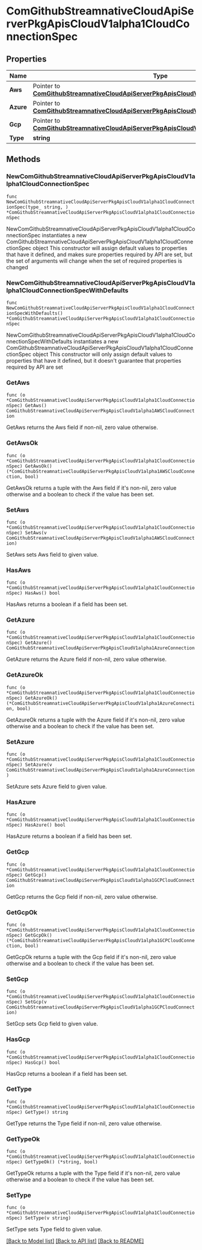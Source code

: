 # ComGithubStreamnativeCloudApiServerPkgApisCloudV1alpha1CloudConnectionSpec

## Properties

Name | Type | Description | Notes
------------ | ------------- | ------------- | -------------
**Aws** | Pointer to [**ComGithubStreamnativeCloudApiServerPkgApisCloudV1alpha1AWSCloudConnection**](ComGithubStreamnativeCloudApiServerPkgApisCloudV1alpha1AWSCloudConnection.md) |  | [optional] 
**Azure** | Pointer to [**ComGithubStreamnativeCloudApiServerPkgApisCloudV1alpha1AzureConnection**](ComGithubStreamnativeCloudApiServerPkgApisCloudV1alpha1AzureConnection.md) |  | [optional] 
**Gcp** | Pointer to [**ComGithubStreamnativeCloudApiServerPkgApisCloudV1alpha1GCPCloudConnection**](ComGithubStreamnativeCloudApiServerPkgApisCloudV1alpha1GCPCloudConnection.md) |  | [optional] 
**Type** | **string** |  | 

## Methods

### NewComGithubStreamnativeCloudApiServerPkgApisCloudV1alpha1CloudConnectionSpec

`func NewComGithubStreamnativeCloudApiServerPkgApisCloudV1alpha1CloudConnectionSpec(type_ string, ) *ComGithubStreamnativeCloudApiServerPkgApisCloudV1alpha1CloudConnectionSpec`

NewComGithubStreamnativeCloudApiServerPkgApisCloudV1alpha1CloudConnectionSpec instantiates a new ComGithubStreamnativeCloudApiServerPkgApisCloudV1alpha1CloudConnectionSpec object
This constructor will assign default values to properties that have it defined,
and makes sure properties required by API are set, but the set of arguments
will change when the set of required properties is changed

### NewComGithubStreamnativeCloudApiServerPkgApisCloudV1alpha1CloudConnectionSpecWithDefaults

`func NewComGithubStreamnativeCloudApiServerPkgApisCloudV1alpha1CloudConnectionSpecWithDefaults() *ComGithubStreamnativeCloudApiServerPkgApisCloudV1alpha1CloudConnectionSpec`

NewComGithubStreamnativeCloudApiServerPkgApisCloudV1alpha1CloudConnectionSpecWithDefaults instantiates a new ComGithubStreamnativeCloudApiServerPkgApisCloudV1alpha1CloudConnectionSpec object
This constructor will only assign default values to properties that have it defined,
but it doesn't guarantee that properties required by API are set

### GetAws

`func (o *ComGithubStreamnativeCloudApiServerPkgApisCloudV1alpha1CloudConnectionSpec) GetAws() ComGithubStreamnativeCloudApiServerPkgApisCloudV1alpha1AWSCloudConnection`

GetAws returns the Aws field if non-nil, zero value otherwise.

### GetAwsOk

`func (o *ComGithubStreamnativeCloudApiServerPkgApisCloudV1alpha1CloudConnectionSpec) GetAwsOk() (*ComGithubStreamnativeCloudApiServerPkgApisCloudV1alpha1AWSCloudConnection, bool)`

GetAwsOk returns a tuple with the Aws field if it's non-nil, zero value otherwise
and a boolean to check if the value has been set.

### SetAws

`func (o *ComGithubStreamnativeCloudApiServerPkgApisCloudV1alpha1CloudConnectionSpec) SetAws(v ComGithubStreamnativeCloudApiServerPkgApisCloudV1alpha1AWSCloudConnection)`

SetAws sets Aws field to given value.

### HasAws

`func (o *ComGithubStreamnativeCloudApiServerPkgApisCloudV1alpha1CloudConnectionSpec) HasAws() bool`

HasAws returns a boolean if a field has been set.

### GetAzure

`func (o *ComGithubStreamnativeCloudApiServerPkgApisCloudV1alpha1CloudConnectionSpec) GetAzure() ComGithubStreamnativeCloudApiServerPkgApisCloudV1alpha1AzureConnection`

GetAzure returns the Azure field if non-nil, zero value otherwise.

### GetAzureOk

`func (o *ComGithubStreamnativeCloudApiServerPkgApisCloudV1alpha1CloudConnectionSpec) GetAzureOk() (*ComGithubStreamnativeCloudApiServerPkgApisCloudV1alpha1AzureConnection, bool)`

GetAzureOk returns a tuple with the Azure field if it's non-nil, zero value otherwise
and a boolean to check if the value has been set.

### SetAzure

`func (o *ComGithubStreamnativeCloudApiServerPkgApisCloudV1alpha1CloudConnectionSpec) SetAzure(v ComGithubStreamnativeCloudApiServerPkgApisCloudV1alpha1AzureConnection)`

SetAzure sets Azure field to given value.

### HasAzure

`func (o *ComGithubStreamnativeCloudApiServerPkgApisCloudV1alpha1CloudConnectionSpec) HasAzure() bool`

HasAzure returns a boolean if a field has been set.

### GetGcp

`func (o *ComGithubStreamnativeCloudApiServerPkgApisCloudV1alpha1CloudConnectionSpec) GetGcp() ComGithubStreamnativeCloudApiServerPkgApisCloudV1alpha1GCPCloudConnection`

GetGcp returns the Gcp field if non-nil, zero value otherwise.

### GetGcpOk

`func (o *ComGithubStreamnativeCloudApiServerPkgApisCloudV1alpha1CloudConnectionSpec) GetGcpOk() (*ComGithubStreamnativeCloudApiServerPkgApisCloudV1alpha1GCPCloudConnection, bool)`

GetGcpOk returns a tuple with the Gcp field if it's non-nil, zero value otherwise
and a boolean to check if the value has been set.

### SetGcp

`func (o *ComGithubStreamnativeCloudApiServerPkgApisCloudV1alpha1CloudConnectionSpec) SetGcp(v ComGithubStreamnativeCloudApiServerPkgApisCloudV1alpha1GCPCloudConnection)`

SetGcp sets Gcp field to given value.

### HasGcp

`func (o *ComGithubStreamnativeCloudApiServerPkgApisCloudV1alpha1CloudConnectionSpec) HasGcp() bool`

HasGcp returns a boolean if a field has been set.

### GetType

`func (o *ComGithubStreamnativeCloudApiServerPkgApisCloudV1alpha1CloudConnectionSpec) GetType() string`

GetType returns the Type field if non-nil, zero value otherwise.

### GetTypeOk

`func (o *ComGithubStreamnativeCloudApiServerPkgApisCloudV1alpha1CloudConnectionSpec) GetTypeOk() (*string, bool)`

GetTypeOk returns a tuple with the Type field if it's non-nil, zero value otherwise
and a boolean to check if the value has been set.

### SetType

`func (o *ComGithubStreamnativeCloudApiServerPkgApisCloudV1alpha1CloudConnectionSpec) SetType(v string)`

SetType sets Type field to given value.



[[Back to Model list]](../README.md#documentation-for-models) [[Back to API list]](../README.md#documentation-for-api-endpoints) [[Back to README]](../README.md)


